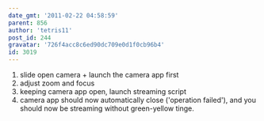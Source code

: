 ```yaml
---
date_gmt: '2011-02-22 04:58:59'
parent: 856
author: 'tetris11'
post_id: 244
gravatar: '726f4acc8c6ed90dc709e0d1f0cb96b4'
id: 3019
---
```


1. slide open camera + launch the camera app first
2. adjust zoom and focus
3. keeping camera app open, launch streaming script
4. camera app should now automatically close ('operation failed'), and you should now be streaming without green-yellow tinge.
